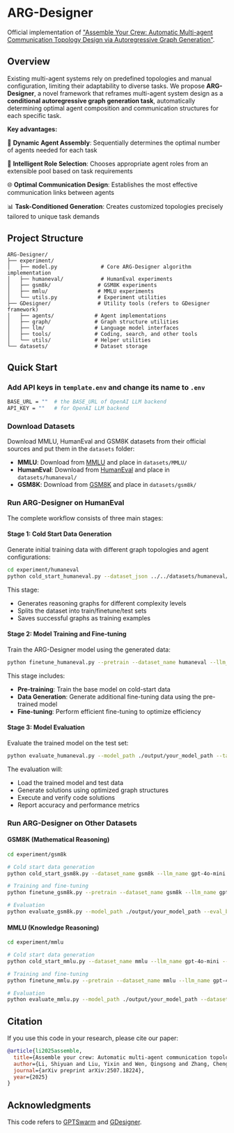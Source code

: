 # ARG-Designer

Official implementation of ["Assemble Your Crew: Automatic Multi-agent Communication Topology Design via Autoregressive Graph Generation"](https://arxiv.org/abs/2507.18224).

## Overview

Existing multi-agent systems rely on predefined topologies and manual configuration, limiting their adaptability to diverse tasks. We propose **ARG-Designer**, a novel framework that reframes multi-agent system design as a **conditional autoregressive graph generation task**, automatically determining optimal agent composition and communication structures for each specific task. 

**Key advantages:**

🎯 **Dynamic Agent Assembly**: Sequentially 
determines the optimal number of agents needed for 
each task

🔄 **Intelligent Role Selection**: Chooses 
appropriate agent roles from an extensible pool 
based on task requirements  

🌐 **Optimal Communication Design**: Establishes 
the most effective communication links between 
agents

📊 **Task-Conditioned Generation**: Creates 
customized topologies precisely tailored to unique 
task demands

## Project Structure

```
ARG-Designer/
├── experiment/
│   ├── model.py              # Core ARG-Designer algorithm implementation
│   ├── humaneval/            # HumanEval experiments
│   ├── gsm8k/               # GSM8K experiments
│   ├── mmlu/                # MMLU experiments
│   └── utils.py             # Experiment utilities
├── GDesigner/               # Utility tools (refers to GDesigner framework)
│   ├── agents/             # Agent implementations
│   ├── graph/              # Graph structure utilities
│   ├── llm/                # Language model interfaces
│   ├── tools/              # Coding, search, and other tools
│   └── utils/              # Helper utilities
└── datasets/               # Dataset storage
```

## Quick Start

### Add API keys in `template.env` and change its name to `.env`

```bash
BASE_URL = ""  # the BASE_URL of OpenAI LLM backend
API_KEY = ""   # for OpenAI LLM backend
```

### Download Datasets

Download MMLU, HumanEval and GSM8K datasets from their official sources and put them in the `datasets` folder:

- **MMLU**: Download from [MMLU](https://github.com/hendrycks/test) and place in `datasets/MMLU/`
- **HumanEval**: Download from [HumanEval](https://github.com/openai/human-eval) and place in `datasets/humaneval/`
- **GSM8K**: Download from [GSM8K](https://github.com/openai/grade-school-math) and place in `datasets/gsm8k/`

### Run ARG-Designer on HumanEval

The complete workflow consists of three main stages:

#### Stage 1: Cold Start Data Generation

Generate initial training data with different graph topologies and agent configurations:

```bash
cd experiment/humaneval
python cold_start_humaneval.py --dataset_json ../../datasets/humaneval/humaneval-py.jsonl --llm_name gpt-4o-mini --batch_size 4 --num_iterations 10
```

This stage:
- Generates reasoning graphs for different complexity levels  
- Splits the dataset into train/finetune/test sets
- Saves successful graphs as training examples

#### Stage 2: Model Training and Fine-tuning

Train the ARG-Designer model using the generated data:

```bash
python finetune_humaneval.py --pretrain --dataset_name humaneval --llm_name gpt-4o-mini --batch_size 4 --num_iterations 10
```

This stage includes:
- **Pre-training**: Train the base model on cold-start data
- **Data Generation**: Generate additional fine-tuning data using the pre-trained model
- **Fine-tuning**: Perform efficient fine-tuning to optimize efficiency

#### Stage 3: Model Evaluation

Evaluate the trained model on the test set:

```bash
python evaluate_humaneval.py --model_path ./output/your_model_path --task_split_path ./task_split_humaneval.json --llm_name gpt-4o-mini --eval_batch_size 32
```

The evaluation will:
- Load the trained model and test data
- Generate solutions using optimized graph structures
- Execute and verify code solutions
- Report accuracy and performance metrics

### Run ARG-Designer on Other Datasets

#### GSM8K (Mathematical Reasoning)

```bash
cd experiment/gsm8k

# Cold start data generation
python cold_start_gsm8k.py --dataset_name gsm8k --llm_name gpt-4o-mini --batch_size 4 --num_iterations 10

# Training and fine-tuning  
python finetune_gsm8k.py --pretrain --dataset_name gsm8k --llm_name gpt-4o-mini --batch_size 4 --num_iterations 10

# Evaluation
python evaluate_gsm8k.py --model_path ./output/your_model_path --eval_batch_size 32
```

#### MMLU (Knowledge Reasoning)

```bash
cd experiment/mmlu

# Cold start data generation
python cold_start_mmlu.py --dataset_name mmlu --llm_name gpt-4o-mini --batch_size 4 --num_iterations 10

# Training and fine-tuning
python finetune_mmlu.py --pretrain --dataset_name mmlu --llm_name gpt-4o-mini --batch_size 4 --num_iterations 10  

# Evaluation
python evaluate_mmlu.py --model_path ./output/your_model_path --dataset_name mmlu --llm_name gpt-4o-mini --eval_batch_size 32
```

## Citation

If you use this code in your research, please cite our paper:

```bibtex
@article{li2025assemble,
  title={Assemble your crew: Automatic multi-agent communication topology design via autoregressive graph generation},
  author={Li, Shiyuan and Liu, Yixin and Wen, Qingsong and Zhang, Chengqi and Pan, Shirui},
  journal={arXiv preprint arXiv:2507.18224},
  year={2025}
}
```

## Acknowledgments

This code refers to [GPTSwarm](https://github.com/metauto-ai/GPTSwarm) and [GDesigner](https://github.com/yanweiyue/GDesigner).
